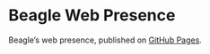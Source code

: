 # Beagle Web Presence

Beagle’s web presence, published on [GitHub Pages](https://jGleitz.github.io/Beagle/branches/blackboard-design).